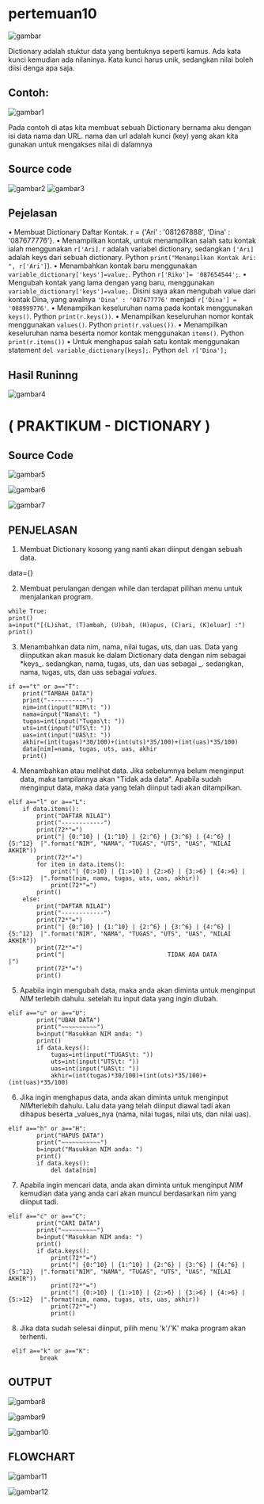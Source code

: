 # pertemuan10 

<!-- # Apa itu Dictionary pada Python?  -->

![gambar](gambar/01.png)

Dictionary adalah stuktur data yang bentuknya seperti kamus. Ada kata kunci kemudian ada nilaninya. Kata kunci harus unik, sedangkan nilai boleh diisi denga apa saja.

## Contoh:

![gambar1](gambar/1.png)

Pada contoh di atas kita membuat sebuah Dictionary bernama aku dengan isi data nama dan URL. nama dan url adalah kunci (key) yang akan kita gunakan untuk mengakses nilai di dalamnya

## Source code

![gambar2](gambar/2.png)
![gambar3](gambar/3.png)

## Pejelasan

• Membuat Dictionary Daftar Kontak. r = {'Ari' : '081267888', 'Dina' : '087677776'}.
• Menampilkan kontak, untuk menampilkan salah satu kontak ialah menggunakan `r['Ari]`. r adalah variabel dictionary, sedangkan `['Ari]` adalah  keys dari sebuah dictionary. Python `print("Menampilkan Kontak Ari: ", r['Ari']`).
• Menambahkan kontak baru menggunakan `variable_dictionary['keys']=value;`. Python `r['Riko']= '087654544';`.
• Mengubah kontak yang lama dengan yang baru, menggunakan `variable_dictionary['keys']=value;`. Disini saya akan mengubah value dari kontak Dina, yang awalnya `'Dina' : '087677776'` menjadi `r['Dina'] = '088999776'`.
• Menampilkan keseluruhan nama pada kontak menggunakan `keys()`. Python `print(r.keys())`.
• Menampilkan keseluruhan nomor kontak menggunakan `values()`. Python `print(r.values())`.
• Menampilkan keseluruhan nama beserta nomor kontak menggunakan `items()`. Python `print(r.items())`
• Untuk menghapus salah satu kontak menggunakan statement `del variable_dictionary[keys];`. Python `del r['Dina'];`

## Hasil Runinng
![gambar4](gambar/4.png)

# ( PRAKTIKUM - DICTIONARY )

## Source Code

![gambar5](gambar/5.png)

![gambar6](gambar/6.png)

![gambar7](gambar/7.png)

## PENJELASAN

1. Membuat Dictionary kosong yang nanti akan diinput dengan sebuah data.

data={}

2. Membuat perulangan dengan while dan terdapat pilihan menu untuk menjalankan program.
```
while True:
print()
a=input("[(L)ihat, (T)ambah, (U)bah, (H)apus, (C)ari, (K)eluar] :")
print()
```
3. Menambahkan data nim, nama, nilai tugas, uts, dan uas. Data yang diinputkan akan masuk ke dalam Dictionary data dengan nim sebagai *keys_. sedangkan, nama, tugas, uts, dan uas sebagai _. sedangkan, nama, tugas, uts, dan uas sebagai _*values*_.
```
if a=="t" or a=="T":
    print("TAMBAH DATA")
    print("-----------")
    nim=int(input("NIM\t: "))
    nama=input("Nama\t: ")
    tugas=int(input("Tugas\t: ")) 
    uts=int(input("UTS\t: "))
    uas=int(input("UAS\t: "))
    akhir=(int(tugas)*30/100)+(int(uts)*35/100)+(int(uas)*35/100)
    data[nim]=nama, tugas, uts, uas, akhir
    print()
```
4. Menambahkan atau melihat data. Jika sebelumnya belum menginput data, maka tampilannya akan "Tidak ada data". Apabila sudah menginput data, maka data yang telah diinput tadi akan ditampilkan.
```
elif a=="l" or a=="L":
    if data.items():
        print("DAFTAR NILAI")
        print("------------")
        print(72*"=")
        print("| {0:^10} | {1:^10} | {2:^6} | {3:^6} | {4:^6} |   {5:^12}  |".format("NIM", "NAMA", "TUGAS", "UTS", "UAS", "NILAI AKHIR"))
        print(72*"=")
        for item in data.items(): 
            print("| {0:>10} | {1:>10} | {2:>6} | {3:>6} | {4:>6} |   {5:>12}  |".format(nim, nama, tugas, uts, uas, akhir))
            print(72*"=")
        print()
    else:
        print("DAFTAR NILAI")
        print("------------")
        print(72*"=")
        print("| {0:^10} | {1:^10} | {2:^6} | {3:^6} | {4:^6} |   {5:^12}  |".format("NIM", "NAMA", "TUGAS", "UTS", "UAS", "NILAI AKHIR"))
        print(72*"=")
        print("|                             TIDAK ADA DATA                           |")
        print(72*"=")
        print()
```
5. Apabila ingin mengubah data, maka anda akan diminta untuk menginput *NIM* terlebih dahulu. setelah itu input data yang ingin diubah.
```
elif a=="u" or a=="U":
        print("UBAH DATA")
        print("~~~~~~~~~~")
        b=input("Masukkan NIM anda: ")
        print()
        if data.keys():
            tugas=int(input("TUGAS\t: ")) 
            uts=int(input("UTS\t: "))
            uas=int(input("UAS\t: "))
            akhir=(int(tugas)*30/100)+(int(uts)*35/100)+(int(uas)*35/100)
```
6. Jika ingin menghapus data, anda akan diminta untuk menginput *NIM*terlebih dahulu. Lalu data yang telah diinput diawal tadi akan dihapus beserta _values_nya (nama, nilai tugas, nilai uts, dan nilai uas).
```
elif a=="h" or a=="H":
        print("HAPUS DATA")
        print("~~~~~~~~~~~")
        b=input("Masukkan NIM anda: ")
        print()
        if data.keys():
            del data[nim]
```
7. Apabila ingin mencari data, anda akan diminta untuk menginput *NIM* kemudian data yang anda cari akan muncul berdasarkan nim yang diinput tadi.
```
elif a=="c" or a=="C":
        print("CARI DATA")
        print("~~~~~~~~~~")
        b=input("Masukkan NIM anda: ")
        print()
        if data.keys():
            print(72*"=")
            print("| {0:^10} | {1:^10} | {2:^6} | {3:^6} | {4:^6} |   {5:^12}  |".format("NIM", "NAMA", "TUGAS", "UTS", "UAS", "NILAI AKHIR"))
            print(72*"=")
            print("| {0:>10} | {1:>10} | {2:>6} | {3:>6} | {4:>6} |   {5:>12}  |".format(nim, nama, tugas, uts, uas, akhir))
            print(72*"=")
            print()
```
8. Jika data sudah selesai diinput, pilih menu 'k'/'K' maka program akan terhenti.
```
 elif a=="k" or a=="K":
         break
```

## OUTPUT
![gambar8](gambar/8.png)

![gambar9](gambar/9.png)

![gambar10](gambar/10.png)

## FLOWCHART
![gambar11](gambar/11.png)

![gambar12](gambar/12.jpeg)
